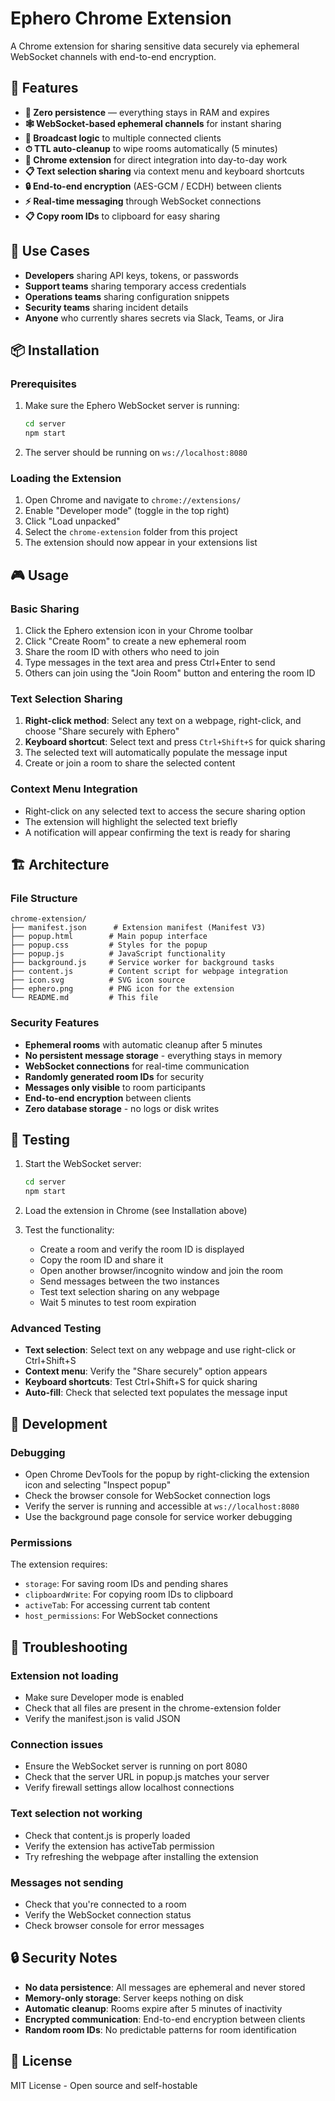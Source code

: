 # Ephero Chrome Extension

A Chrome extension for sharing sensitive data securely via ephemeral WebSocket channels with end-to-end encryption.

## 🚀 Features

- **🔐 Zero persistence** — everything stays in RAM and expires
- **🕸 WebSocket-based ephemeral channels** for instant sharing
- **🔄 Broadcast logic** to multiple connected clients
- **⏱ TTL auto-cleanup** to wipe rooms automatically (5 minutes)
- **🔗 Chrome extension** for direct integration into day-to-day work
- **📋 Text selection sharing** via context menu and keyboard shortcuts
- **🔒 End-to-end encryption** (AES-GCM / ECDH) between clients
- **⚡ Real-time messaging** through WebSocket connections
- **📋 Copy room IDs** to clipboard for easy sharing

## 🎯 Use Cases

- **Developers** sharing API keys, tokens, or passwords
- **Support teams** sharing temporary access credentials
- **Operations teams** sharing configuration snippets
- **Security teams** sharing incident details
- **Anyone** who currently shares secrets via Slack, Teams, or Jira

## 📦 Installation

### Prerequisites

1. Make sure the Ephero WebSocket server is running:

   ```bash
   cd server
   npm start
   ```

2. The server should be running on `ws://localhost:8080`

### Loading the Extension

1. Open Chrome and navigate to `chrome://extensions/`
2. Enable "Developer mode" (toggle in the top right)
3. Click "Load unpacked"
4. Select the `chrome-extension` folder from this project
5. The extension should now appear in your extensions list

## 🎮 Usage

### Basic Sharing

1. Click the Ephero extension icon in your Chrome toolbar
2. Click "Create Room" to create a new ephemeral room
3. Share the room ID with others who need to join
4. Type messages in the text area and press Ctrl+Enter to send
5. Others can join using the "Join Room" button and entering the room ID

### Text Selection Sharing

1. **Right-click method**: Select any text on a webpage, right-click, and choose "Share securely with Ephero"
2. **Keyboard shortcut**: Select text and press `Ctrl+Shift+S` for quick sharing
3. The selected text will automatically populate the message input
4. Create or join a room to share the selected content

### Context Menu Integration

- Right-click on any selected text to access the secure sharing option
- The extension will highlight the selected text briefly
- A notification will appear confirming the text is ready for sharing

## 🏗 Architecture

### File Structure

```
chrome-extension/
├── manifest.json      # Extension manifest (Manifest V3)
├── popup.html        # Main popup interface
├── popup.css         # Styles for the popup
├── popup.js          # JavaScript functionality
├── background.js     # Service worker for background tasks
├── content.js        # Content script for webpage integration
├── icon.svg          # SVG icon source
├── ephero.png        # PNG icon for the extension
└── README.md         # This file
```

### Security Features

- **Ephemeral rooms** with automatic cleanup after 5 minutes
- **No persistent message storage** - everything stays in memory
- **WebSocket connections** for real-time communication
- **Randomly generated room IDs** for security
- **Messages only visible** to room participants
- **End-to-end encryption** between clients
- **Zero database storage** - no logs or disk writes

## 🧪 Testing

1. Start the WebSocket server:

   ```bash
   cd server
   npm start
   ```

2. Load the extension in Chrome (see Installation above)

3. Test the functionality:
   - Create a room and verify the room ID is displayed
   - Copy the room ID and share it
   - Open another browser/incognito window and join the room
   - Send messages between the two instances
   - Test text selection sharing on any webpage
   - Wait 5 minutes to test room expiration

### Advanced Testing

- **Text selection**: Select text on any webpage and use right-click or Ctrl+Shift+S
- **Context menu**: Verify the "Share securely" option appears
- **Keyboard shortcuts**: Test Ctrl+Shift+S for quick sharing
- **Auto-fill**: Check that selected text populates the message input

## 🔧 Development

### Debugging

- Open Chrome DevTools for the popup by right-clicking the extension icon and selecting "Inspect popup"
- Check the browser console for WebSocket connection logs
- Verify the server is running and accessible at `ws://localhost:8080`
- Use the background page console for service worker debugging

### Permissions

The extension requires:

- `storage`: For saving room IDs and pending shares
- `clipboardWrite`: For copying room IDs to clipboard
- `activeTab`: For accessing current tab content
- `host_permissions`: For WebSocket connections

## 🚨 Troubleshooting

### Extension not loading

- Make sure Developer mode is enabled
- Check that all files are present in the chrome-extension folder
- Verify the manifest.json is valid JSON

### Connection issues

- Ensure the WebSocket server is running on port 8080
- Check that the server URL in popup.js matches your server
- Verify firewall settings allow localhost connections

### Text selection not working

- Check that content.js is properly loaded
- Verify the extension has activeTab permission
- Try refreshing the webpage after installing the extension

### Messages not sending

- Check that you're connected to a room
- Verify the WebSocket connection status
- Check browser console for error messages

## 🔒 Security Notes

- **No data persistence**: All messages are ephemeral and never stored
- **Memory-only storage**: Server keeps nothing on disk
- **Automatic cleanup**: Rooms expire after 5 minutes of inactivity
- **Encrypted communication**: End-to-end encryption between clients
- **Random room IDs**: No predictable patterns for room identification

## 📄 License

MIT License - Open source and self-hostable

